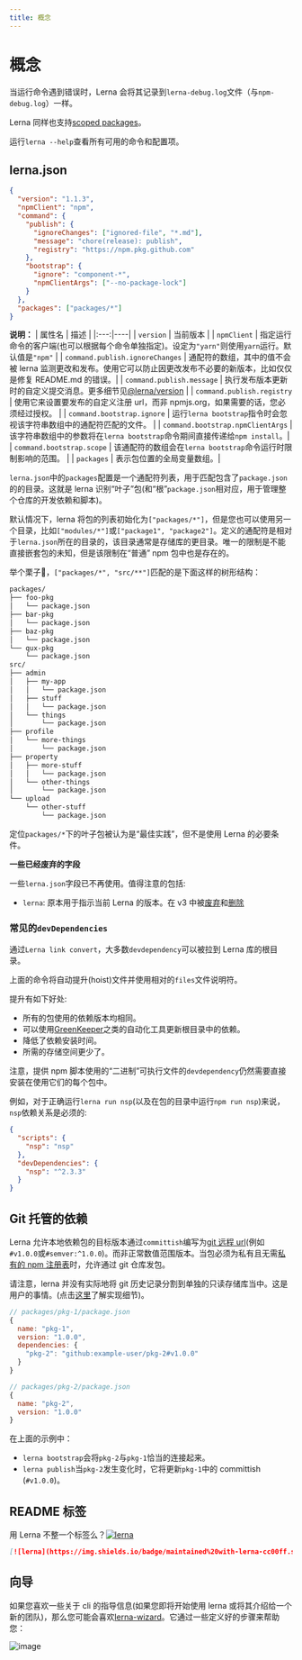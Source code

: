 ```yaml
---
title: 概念
---
```


# 概念

当运行命令遇到错误时，Lerna 会将其记录到`lerna-debug.log`文件（与`npm-debug.log`）一样。

Lerna 同样也支持[scoped packages](https://docs.npmjs.com/misc/scope)。

运行`lerna --help`查看所有可用的命令和配置项。


## lerna.json

```json
{
  "version": "1.1.3",
  "npmClient": "npm",
  "command": {
    "publish": {
      "ignoreChanges": ["ignored-file", "*.md"],
      "message": "chore(release): publish",
      "registry": "https://npm.pkg.github.com"
    },
    "bootstrap": {
      "ignore": "component-*",
      "npmClientArgs": ["--no-package-lock"]
    }
  },
  "packages": ["packages/*"]
}
```

[@lerna/version]:https://github.com/lerna/lerna/blob/master/commands/version#--message-msg

**说明：**
| 属性名 | 描述 |
|:---:|----|
| `version` | 当前版本 |
| `npmClient` | 指定运行命令的客户端(也可以根据每个命令单独指定)。设定为`"yarn"`则使用`yarn`运行。默认值是`"npm"` |
| `command.publish.ignoreChanges` | 通配符的数组，其中的值不会被 lerna 监测更改和发布。使用它可以防止因更改发布不必要的新版本，比如仅仅是修复 README.md 的错误。|
| `command.publish.message` | 执行发布版本更新时的自定义提交消息。更多细节见[@lerna/version][@lerna/version] |
| `command.publish.registry` | 使用它来设置要发布的自定义注册 url，而非 npmjs.org，如果需要的话，您必须经过授权。 |
| `command.bootstrap.ignore` | 运行`lerna bootstrap`指令时会忽视该字符串数组中的通配符匹配的文件。 |
| `command.bootstrap.npmClientArgs` | 该字符串数组中的参数将在`lerna bootstrap`命令期间直接传递给`npm install`。|
| `command.bootstrap.scope` | 该通配符的数组会在`lerna bootstrap`命令运行时限制影响的范围。 |
| `packages` | 表示包位置的全局变量数组。|

`lerna.json`中的`packages`配置是一个通配符列表，用于匹配包含了`package.json`的的目录。这就是 lerna 识别“叶子”包(和“根”`package.json`相对应，用于管理整个仓库的开发依赖和脚本)。

默认情况下，lerna 将包的列表初始化为`["packages/*"]`，但是您也可以使用另一个目录，比如`["modules/*"]`或`["package1", "package2"]`。定义的通配符是相对于`lerna.json`所在的目录的，该目录通常是存储库的更目录。唯一的限制是不能直接嵌套包的未知，但是该限制在“普通” npm 包中也是存在的。

举个栗子🌰，`["packages/*", "src/**"]`匹配的是下面这样的树形结构：

```bash
packages/
├── foo-pkg
│   └── package.json
├── bar-pkg
│   └── package.json
├── baz-pkg
│   └── package.json
└── qux-pkg
    └── package.json
src/
├── admin
│   ├── my-app
│   │   └── package.json
│   ├── stuff
│   │   └── package.json
│   └── things
│       └── package.json
├── profile
│   └── more-things
│       └── package.json
├── property
│   ├── more-stuff
│   │   └── package.json
│   └── other-things
│       └── package.json
└── upload
    └── other-stuff
        └── package.json

```

定位`packages/*`下的叶子包被认为是“最佳实践”，但不是使用 Lerna 的必要条件。

**一些已经废弃的字段**

一些`lerna.json`字段已不再使用。值得注意的包括:

- `lerna`: 原本用于指示当前 Lerna 的版本。在 v3 中被[废弃](https://github.com/lerna/lerna/pull/1122)和[删除](https://github.com/lerna/lerna/pull/1225)

### 常见的`devDependencies`

通过`Lerna link convert`，大多数`devdependency`可以被拉到 Lerna 库的根目录。

上面的命令将自动提升(hoist)文件并使用相对的`files`文件说明符。

提升有如下好处:

- 所有的包使用的依赖版本均相同。
- 可以使用[GreenKeeper](https://greenkeeper.io/)之类的自动化工具更新根目录中的依赖。
- 降低了依赖安装时间。
- 所需的存储空间更少了。

注意，提供 npm 脚本使用的“二进制”可执行文件的`devdependency`仍然需要直接安装在使用它们的每个包中。

例如，对于正确运行`lerna run nsp`(以及在包的目录中运行`npm run nsp`)来说，`nsp`依赖关系是必须的:

```json
{
  "scripts": {
    "nsp": "nsp"
  },
  "devDependencies": {
    "nsp": "^2.3.3"
  }
}
```

## Git 托管的依赖

Lerna 允许本地依赖包的目标版本通过`committish`编写为[git 远程 url](https://docs.npmjs.com/cli/install)(例如`#v1.0.0`或`#semver:^1.0.0`)。而非正常数值范围版本。当包必须为私有且无需[私有的 npm 注册表](https://www.dotconferences.com/2016/05/fabien-potencier-monolithic-repositories-vs-many-repositories)时，允许通过 git 仓库发包。

请注意，lerna 并没有实际地将 git 历史记录分割到单独的只读存储库当中。这是用户的事情。(点击[这里](https://github.com/lerna/lerna/pull/1033#issuecomment-335894690)了解实现细节)。

```js
// packages/pkg-1/package.json
{
  name: "pkg-1",
  version: "1.0.0",
  dependencies: {
    "pkg-2": "github:example-user/pkg-2#v1.0.0"
  }
}

// packages/pkg-2/package.json
{
  name: "pkg-2",
  version: "1.0.0"
}
```

在上面的示例中：

- `lerna bootstrap`会将`pkg-2`与`pkg-1`恰当的连接起来。
- `lerna publish`当`pkg-2`发生变化时，它将更新`pkg-1`中的 committish (`#v1.0.0`)。

## README 标签

用 Lerna 不整一个标签么？[![lerna](https://img.shields.io/badge/maintained%20with-lerna-cc00ff.svg)](https://lerna.js.org/)

```md
[![lerna](https://img.shields.io/badge/maintained%20with-lerna-cc00ff.svg)](https://lerna.js.org/)
```

## 向导

如果您喜欢一些关于 cli 的指导信息(如果您即将开始使用 lerna 或将其介绍给一个新的团队)，那么您可能会喜欢[lerna-wizard](https://github.com/szarouski/lerna-wizard)。它通过一些定义好的步骤来帮助您：


![image](/lerna-docs-zh-cn/images/lerna-wizard.png)











